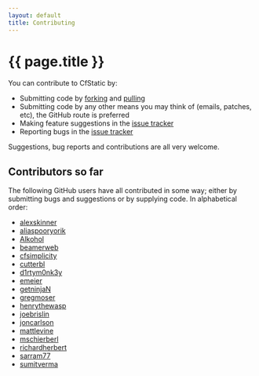 ```yaml
---
layout: default
title: Contributing
---
```


# {{ page.title }}

You can contribute to CfStatic by:

* Submitting code by [forking](https://help.github.com/articles/fork-a-repo) and [pulling](https://help.github.com/articles/using-pull-requests/)
* Submitting code by any other means you may think of (emails, patches, etc), the GitHub route is preferred
* Making feature suggestions in the [issue tracker](https://github.com/DominicWatson/cfstatic/issues)
* Reporting bugs in the [issue tracker](https://github.com/DominicWatson/cfstatic/issues)

Suggestions, bug reports and contributions are all very welcome.

## Contributors so far

The following GitHub users have all contributed in some way; either by submitting bugs and suggestions or by supplying code. In alphabetical order:

* [alexskinner](https://github.com/alexskinner)
* [aliaspooryorik](https://github.com/aliaspooryorik)
* [Alkohol](https://github.com/alexskinner)
* [beamerweb](https://github.com/beamerweb)
* [cfsimplicity](https://github.com/cfsimplicity)
* [cutterbl](https://github.com/cutterbl)
* [d1rtym0nk3y](https://github.com/d1rtym0nk3y)
* [emeier](https://github.com/emeier)
* [getninjaN](https://github.com/getninjaN)
* [gregmoser](https://github.com/gregmoser)
* [henrythewasp](https://github.com/henrythewasp)
* [joebrislin](https://github.com/joebrislin)
* [joncarlson](https://github.com/joncarlson)
* [mattlevine](https://github.com/mattlevine)
* [mschierberl](https://github.com/mschierberl)
* [richardherbert](https://github.com/richardherbert)
* [sarram77](https://github.com/sarram77)
* [sumitverma](https://github.com/sumitverma)